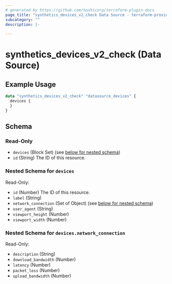 ```yaml
---
# generated by https://github.com/hashicorp/terraform-plugin-docs
page_title: "synthetics_devices_v2_check Data Source - terraform-provider-synthetics"
subcategory: ""
description: |-
  
---
```


# synthetics_devices_v2_check (Data Source)



## Example Usage

```terraform
data "synthetics_devices_v2_check" "datasource_devices" {
  devices {
  }
}
```

<!-- schema generated by tfplugindocs -->
## Schema

### Read-Only

- `devices` (Block Set) (see [below for nested schema](#nestedblock--devices))
- `id` (String) The ID of this resource.

<a id="nestedblock--devices"></a>
### Nested Schema for `devices`

Read-Only:

- `id` (Number) The ID of this resource.
- `label` (String)
- `network_connection` (Set of Object) (see [below for nested schema](#nestedatt--devices--network_connection))
- `user_agent` (String)
- `viewport_height` (Number)
- `viewport_width` (Number)

<a id="nestedatt--devices--network_connection"></a>
### Nested Schema for `devices.network_connection`

Read-Only:

- `description` (String)
- `download_bandwidth` (Number)
- `latency` (Number)
- `packet_loss` (Number)
- `upload_bandwidth` (Number)


